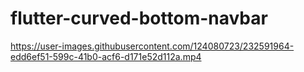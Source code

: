 # flutter-curved-bottom-navbar
https://user-images.githubusercontent.com/124080723/232591964-edd6ef51-599c-41b0-acf6-d171e52d112a.mp4
